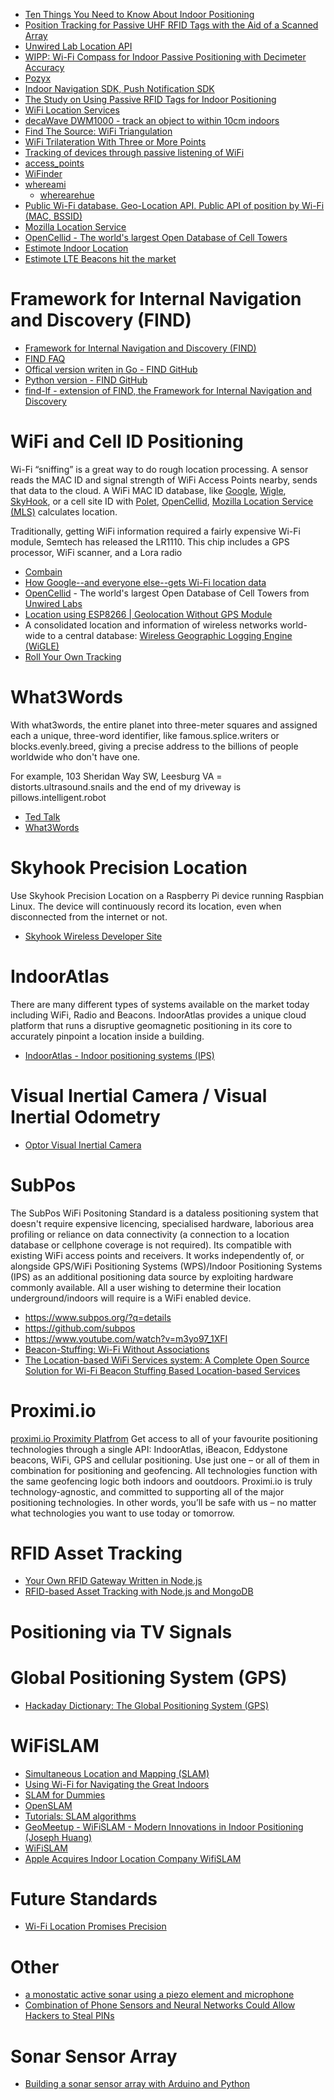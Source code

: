 
* [Ten Things You Need to Know About Indoor Positioning](http://www.directionsmag.com/entry/10-things-you-need-to-know-about-indoor-positioning/324602)
* [Position Tracking for Passive UHF RFID Tags with the Aid of a Scanned Array](http://link.springer.com/article/10.1007/s10776-013-0210-z)
* [Unwired Lab Location API](https://unwiredlabs.com/)
* [WIPP: Wi-Fi Compass for Indoor Passive Positioning with Decimeter Accuracy](http://www.mdpi.com/2076-3417/6/4/108)
* [Pozyx](https://www.pozyx.io/)
* [Indoor Navigation SDK, Push Notification SDK](http://meridianapps.com/sdks/)
* [The Study on Using Passive RFID Tags for Indoor Positioning](http://cdn.intechopen.com/pdfs/13209.pdf)
* [WiFi Location Services](http://hackaday.com/2015/09/22/hackaday-prize-best-product-wifi-location-services/)
* [decaWave DWM1000 - track an object to within 10cm indoors](http://hackaday.com/2015/06/17/new-part-day-indoor-location-systems/)
* [Find The Source: WiFi Triangulation](http://hackaday.com/2016/05/29/find-the-source-wifi-trangulation/)
* [WiFi Trilateration With Three or More Points](https://appelsiini.net/2017/trilateration-with-n-points/)
* [Tracking of devices through passive listening of WiFi](http://developers-club.com/posts/252831/)
* [access_points](https://github.com/kootenpv/access_points)
* [WiFinder](https://github.com/mpescimoro/wi-finder)
* [whereami](https://github.com/kootenpv/whereami)
    * [wherearehue](https://github.com/DeastinY/wherearehue)
* [Public Wi-Fi database. Geo-Location API. Public API of position by Wi-Fi (MAC, BSSID)](https://www.mylnikov.org/archives/1170)
* [Mozilla Location Service](https://location.services.mozilla.com/)
* [OpenCellid - The world's largest Open Database of Cell Towers](https://opencellid.org/)
* [Estimote Indoor Location](https://itunes.apple.com/us/app/estimote-indoor-location/id963704810?mt=8&ign-mpt=uo%3D4)
* [Estimote LTE Beacons hit the market](https://appdevelopermagazine.com/estimote-lte-beacons-hit-the-market/)

# Framework for Internal Navigation and Discovery (FIND)
* [Framework for Internal Navigation and Discovery (FIND)](https://www.internalpositioning.com/)
* [FIND FAQ](https://www.internalpositioning.com/faq/)
* [Offical version writen in Go - FIND GitHub](https://github.com/schollz/find3)
* [Python version - FIND GitHub](https://github.com/kootenpv/find)
* [find-lf - extension of FIND, the Framework for Internal Navigation and Discovery](https://github.com/schollz/find-lf)

# WiFi and Cell ID Positioning
Wi-Fi “sniffing” is a great way to do rough location processing.
A sensor reads the MAC ID and signal strength of WiFi Access Points nearby,
sends that data to the cloud.
A WiFi MAC ID database,
like [Google](https://developers.google.com/maps/documentation/geolocation/intro#wifi_access_point_object),
[Wigle](https://wigle.net/),
[SkyHook](http://www.skyhookwireless.com/submit-access-point),
or a cell site ID with [Polet](https://www.polte.com/),
[OpenCellid](https://opencellid.org/),
[Mozilla Location Service (MLS)](https://location.services.mozilla.com/)
calculates location.

Traditionally, getting WiFi information required a fairly expensive Wi-Fi module,
Semtech has released the LR1110.
This chip includes a GPS processor, WiFi scanner, and a Lora radio

* [Combain](https://combain.com/)
* [How Google--and everyone else--gets Wi-Fi location data](http://www.zdnet.com/article/how-google-and-everyone-else-gets-wi-fi-location-data/)
* [OpenCellid](https://opencellid.org/) - The world's largest Open Database of Cell Towers from [Unwired Labs](http://unwiredlabs.com/)
* [Location using ESP8266 | Geolocation Without GPS Module](https://electronicsforu.com/electronics-projects/gps-geolocation-using-esp8266-projects)
* A consolidated location and information of wireless networks world-wide to a central database: [Wireless Geographic Logging Engine (WiGLE)](https://en.wikipedia.org/wiki/WiGLE)
* [Roll Your Own Tracking](https://hackaday.com/2020/12/08/roll-your-own-tracking/)

# What3Words
With what3words, the entire planet into three-meter squares and assigned each a unique,
three-word identifier, like famous.splice.writers or blocks.evenly.breed,
giving a precise address to the billions of people worldwide who don't have one.

For example,
103 Sheridan Way SW, Leesburg VA = distorts.ultrasound.snails
and the end of my driveway is pillows.intelligent.robot

* [Ted Talk](https://www.ted.com/talks/chris_sheldrick_a_precise_three_word_address_for_every_place_on_earth)
* [What3Words](https://what3words.com/developers/)

# Skyhook Precision Location
Use Skyhook Precision Location on a Raspberry Pi device running Raspbian Linux.
The device will continuously record its location, even when disconnected from the internet or not.

* [Skyhook Wireless Developer Site](http://www.skyhookwireless.com/developers)

# IndoorAtlas
There are many different types of systems available on the market today
including WiFi, Radio and Beacons.
IndoorAtlas provides a unique cloud platform that runs a disruptive
geomagnetic positioning in its core to accurately pinpoint a location inside a building.

* [IndoorAtlas - Indoor positioning systems (IPS)](https://www.indooratlas.com/)

# Visual Inertial Camera / Visual Inertial Odometry
* [Optor Visual Inertial Camera](https://www.seeedstudio.com/Optor-Cam2pc-Visual-Inertial-SLAM-p-2873.html)

# SubPos
The SubPos WiFi Positoning Standard is a dataless positioning system
that doesn't require expensive licencing, specialised hardware, laborious area profiling
or reliance on data connectivity
(a connection to a location database or cellphone coverage is not required).
Its compatible with existing WiFi access points and receivers.
It works independently of, or alongside GPS/WiFi Positioning Systems (WPS)/Indoor Positioning Systems (IPS)
as an additional positioning data source by exploiting hardware commonly available.
All a user wishing to determine their location underground/indoors will require is a WiFi enabled device.

* https://www.subpos.org/?q=details
* https://github.com/subpos
* https://www.youtube.com/watch?v=m3yo97_1XFI
* [Beacon-Stuffing: Wi-Fi Without Associations](https://www.microsoft.com/en-us/research/publication/beacon-stuffing-wi-fi-without-associations/)
* [The Location-based WiFi Services system: A Complete Open Source Solution for Wi-Fi Beacon Stuffing Based Location-based Services](https://github.com/lows/lows)

# Proximi.io
[proximi.io Proximity Platfrom](https://proximi.io/)
Get access to all of your favourite positioning technologies through a single API: IndoorAtlas, iBeacon, Eddystone beacons, WiFi, GPS and cellular positioning. Use just one – or all of them in combination for positioning and geofencing. All technologies function with the same geofencing logic both indoors and ooutdoors.  Proximi.io is truly technology-agnostic, and committed to supporting all of the major positioning technologies. In other words, you’ll be safe with us – no matter what technologies you want to use today or tomorrow.

# RFID Asset Tracking
* [Your Own RFID Gateway Written in Node.js](http://www.spiria.com/en/blog/embedded-systems-and-m2m/your-own-rfid-gateway-written-nodejs)
* [RFID-based Asset Tracking with Node.js and MongoDB](http://www.spiria.com/en/blog/embedded-systems-and-m2m/rfid-based-asset-tracking-nodejs-and-mongodb)

# Positioning via TV Signals

# Global Positioning System (GPS)
* [Hackaday Dictionary: The Global Positioning System (GPS)](http://hackaday.com/2015/11/12/hackaday-dictionary-the-global-positioning-system-gps/)

# WiFiSLAM
* [Simultaneous Location and Mapping (SLAM)](https://en.wikipedia.org/wiki/Simultaneous_localization_and_mapping)
* [Using Wi-Fi for Navigating the Great Indoors](https://www.technologyreview.com/s/424213/using-wi-fi-for-navigating-the-great-indoors/)
* [SLAM for Dummies](http://ocw.mit.edu/courses/aeronautics-and-astronautics/16-412j-cognitive-robotics-spring-2005/projects/1aslam_blas_repo.pdf)
* [OpenSLAM](https://openslam.org/)
* [Tutorials: SLAM algorithms](http://www.mrpt.org/List_of_SLAM_algorithms)
* [GeoMeetup - WiFiSLAM - Modern Innovations in Indoor Positioning (Joseph Huang)](https://www.youtube.com/watch?v=OGdvjvla1Tc)
* [WiFiSLAM](https://angel.co/wifislam)
* [Apple Acquires Indoor Location Company WifiSLAM](http://blogs.wsj.com/digits/2013/03/23/apple-acquires-indoor-location-company-wifislam/)

# Future Standards
* [Wi-Fi Location Promises Precision](https://www.networkcomputing.com/wireless-infrastructure/wi-fi-location-promises-precision/161511044?_mc=NL_NWC_EDT_NWC_converations_20170228&cid=NL_NWC_EDT_NWC_converations_20170228&elqTrackId=0399ee69f7f8445994d04edf3aca163c&elq=a62a6a0594ae43c08183d4430c188267&elqaid=76994&elqat=1&elqCampaignId=25693)

# Other
* [a monostatic active sonar using a piezo element and microphone](http://hackaday.com/2015/01/26/sonar-built-from-piezo-and-microphone/)
* [Combination of Phone Sensors and Neural Networks Could Allow Hackers to Steal PINs](https://www.allaboutcircuits.com/news/how-phone-sensors-and-neural-networks-team-up-to-help-hackers-steal-pins/?utm_source=All+About+Circuits+Members&utm_campaign=4c598b9402-EMAIL_CAMPAIGN_2017_05_10&utm_medium=email&utm_term=0_2565529c4b-4c598b9402-270523833/)

# Sonar Sensor Array
* [Building a sonar sensor array with Arduino and Python](https://towardsdatascience.com/building-a-sonar-sensor-array-with-arduino-and-python-c5b4cf30b945)
